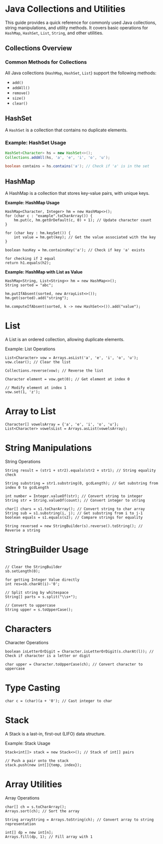 # Java Collections and Utilities

This guide provides a quick reference for commonly used Java collections, string manipulations, and utility methods. It covers basic operations for `HashMap`, `HashSet`, `List`, `String`, and other utilities.

## Collections Overview

### Common Methods for Collections

All Java collections (`HashMap`, `HashSet`, `List`) support the following methods:

- `add()`
- `addAll()`
- `remove()`
- `size()`
- `clear()`

## HashSet

A `HashSet` is a collection that contains no duplicate elements.

### Example: HashSet Usage

```java
HashSet<Character> hs = new HashSet<>();
Collections.addAll(hs, 'a', 'e', 'i', 'o', 'u');

boolean contains = hs.contains('a'); // Check if 'a' is in the set
```

## HashMap
A HashMap is a collection that stores key-value pairs, with unique keys.

**Example: HashMap Usage**
``` 
HashMap<Character, Integer> hm = new HashMap<>();
for (char c : "example".toCharArray()) {
    hm.put(c, hm.getOrDefault(c, 0) + 1); // Update character count
}

for (char key : hm.keySet()) {
    int value = hm.get(key); // Get the value associated with the key
}

boolean hasKey = hm.containsKey('a'); // Check if key 'a' exists

for checking if 2 equal
return h1.equals(h2);
```

**Example: HashMap with List as Value**
```
HashMap<String, List<String>> hm = new HashMap<>();
String sorted = "abc";

hm.putIfAbsent(sorted, new ArrayList<>());
hm.get(sorted).add("string");

hm.computeIfAbsent(sorted, k -> new HashSet<>()).add("value");
```

# List

A List is an ordered collection, allowing duplicate elements.

Example: List Operations

```
List<Character> vow = Arrays.asList('a', 'e', 'i', 'o', 'u');
vow.clear(); // Clear the list

Collections.reverse(vow); // Reverse the list

Character element = vow.get(0); // Get element at index 0

// Modify element at index 1
vow.set(1, 'z');

```
# Array to List
```
Character[] vowelsArray = {'a', 'e', 'i', 'o', 'u'};
List<Character> vowelsList = Arrays.asList(vowelsArray);

```

# String Manipulations
String Operations
```
String result = (str1 + str2).equals(str2 + str1); // String equality check

String substring = str1.substring(0, gcdLength); // Get substring from index 0 to gcdLength

int number = Integer.valueOf(str); // Convert string to integer
String str = String.valueOf(count); // Convert integer to string

char[] chars = s1.toCharArray(); // Convert string to char array
String sub = s1.substring(i, j); // Get substring from i to j-1
boolean equals = s1.equals(s2); // Compare strings for equality

String reversed = new StringBuilder(s).reverse().toString(); // Reverse a string
```

# StringBuilder Usage
```StringBuilder sb = new StringBuilder(s);

// Clear the StringBuilder
sb.setLength(0);

for getting Integer Value directly
int res=sb.charAt(i)-'0';

// Split string by whitespace
String[] parts = s.split("\\s+");

// Convert to uppercase
String upper = s.toUpperCase();
```

# Characters
Character Operations
``` 
boolean isLetterOrDigit = Character.isLetterOrDigit(s.charAt(l)); // Check if character is a letter or digit

char upper = Character.toUpperCase(ch); // Convert character to uppercase
```

# Type Casting
```
char c = (char)(a + '0'); // Cast integer to char
```

# Stack
A Stack is a last-in, first-out (LIFO) data structure.

Example: Stack Usage
```
Stack<int[]> stack = new Stack<>(); // Stack of int[] pairs

// Push a pair onto the stack
stack.push(new int[]{temp, index});

```

# Array Utilities
Array Operations    
```
char[] ch = s.toCharArray();
Arrays.sort(ch); // Sort the array

String arrayString = Arrays.toString(ch); // Convert array to string representation

int[] dp = new int[n];
Arrays.fill(dp, 1); // Fill array with 1
```

